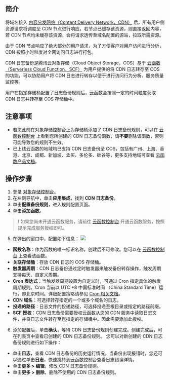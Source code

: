 ## 简介

将域名接入 [内容分发网络（Content Delivery Network，CDN）](https://cloud.tencent.com/document/product/228/2939) 后，所有用户侧资源请求将调度至 CDN 节点进行响应，若节点已缓存该资源，则直接返回内容，若 CDN 节点均未缓存该资源，会将请求透传至域名配置的源站，拉取所需资源。

由于 CDN 节点响应了绝大部分的用户请求，为了方便客户对用户访问进行分析，CDN 按照小时粒度对全网访问日志进行打包。

CDN 日志备份是腾讯云对象存储（Cloud Object Storage，COS）基于 [云函数（Serverless Cloud Function，SCF）](https://cloud.tencent.com/document/product/583) 为用户提供的将 CDN 日志转存至 COS 的功能，可以协助用户将 CDN 日志进行转存以便于进行访问行为分析、服务质量监控等。

用户在指定存储桶配置了日志备份规则后，云函数会按照一定的时间粒度获取 CDN 日志并转存至 COS 存储桶中。

## 注意事项

- 若您此前在对象存储控制台上为存储桶添加了 CDN 日志备份规则，可以在 [云函数控制台](https://console.cloud.tencent.com/scf/list?rid=1&ns=default) 上看到您所创建的 CDN 日志备份函数，请**不要**删除该函数，否则可能导致您的规则不生效。
- 已上线云函数的地域均已支持 CDN 日志备份至 COS，包括有广州、上海、香港、北京、成都、新加坡、孟买、多伦多、硅谷等，更多支持地域可查看 [云函数产品文档](https://cloud.tencent.com/document/product/583)。

## 操作步骤

1. 登录 [对象存储控制台](https://console.cloud.tencent.com/cos5)。
2. 在左侧导航中，单击**应用集成**，找到 **CDN 日志备份**。
3. 单击**配置备份规则**，进入规则配置页面。
4. 单击**添加函数**。
>! 如果您尚未开通云函数服务，请前往 [云函数控制台](https://console.cloud.tencent.com/scf) 开通云函数服务，按照提示完成服务授权即可。
>
5. 在弹出的窗口中，配置如下信息：
![](https://main.qcloudimg.com/raw/8a014fbad9e5ee4289b3cc219e89c971.png)
 - **函数名称**：作为函数的唯一标识名称，创建后不可修改。您可以在 [云函数控制台](https://console.cloud.tencent.com/scf/list?rid=1&ns=default) 上查看该函数。
 - **关联存储桶**：存放 CDN 日志的 COS 存储桶。
 - **触发器周期**：CDN 日志备份通过定时触发器来触发备份转存操作，触发周期支持每天、自定义周期。
 - **Cron 表达式**：当触发器周期设置为自定义时，可通过 Cron 指定具体的触发周期规则。Cron 当前以 UTC +8 中国标准时间 （China Standard Time）运行，即北京时间。详细配置策略请参见 [Cron 相关文档](https://cloud.tencent.com/document/product/583/9708#cron-.E8.A1.A8.E8.BE.BE.E5.BC.8F)。
 - **CDN 域名**：可选择转存指定的一个或多个域名的日志。
 - **投递的路径**：日志文件的投递路径，可选择投递至根目录或指定的路径前缀。
 - **SCF 授权**：CDN 日志备份需要授权云函数从您的 CDN 服务中读取日志文件，并将日志文件转存至您指定的存储桶中。因此需要添加此授权。
6. 添加配置后，单击**确认**，等待 CDN 日志备份规则创建完成。创建完成后，可在列表页中查看已创建的 CDN 日志备份规则。
您可以对新创建的 CDN 日志备份规则进行如下操作：
 - 单击**日志**，查看 CDN 日志备份的历史运行情况。当备份出现报错时，您还可以通过单击**日志**，快速跳转到云函数控制台查看日志错误详情。
 - 单击**更多 > 编辑**，修改 CDN 日志备份规则。
 - 单击**更多 > 删除**，删除不使用的 CDN 日志备份规则。
